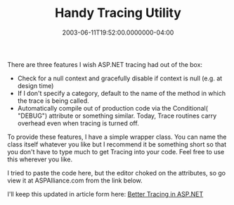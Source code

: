 ﻿---
title: Handy Tracing Utility
date: "2003-06-11T19:52:00.0000000-04:00"
description: "There are three features I wish ASP.NET tracing had out of the box:"
featuredImage: /img/default-post-image.jpg
---

There are three features I wish ASP.NET tracing had out of the box:

* Check for a null context and gracefully disable if context is null (e.g. at design time)
* If I don't specify a category, default to the name of the method in which the trace is being called.
* Automatically compile out of production code via the Conditional( "DEBUG") attribute or something similar. Today, Trace routines carry overhead even when tracing is turned off.

To provide these features, I have a simple wrapper class. You can name the class itself whatever you like but I recommend it be something short so that you don't have to type much to get Tracing into your code. Feel free to use this wherever you like.

I tried to paste the code here, but the editor choked on the attributes, so go view it at ASPAlliance.com from the link below.

I'll keep this updated in article form here: [Better Tracing in ASP.NET](http://aspalliance.com/stevesmith/articles/bettertrace.asp)

